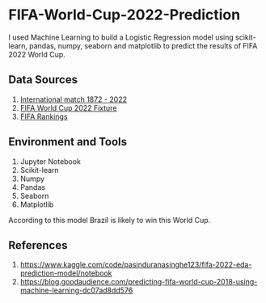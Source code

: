 # FIFA-World-Cup-2022-Prediction
I used Machine Learning to build a Logistic Regression model using scikit-learn, pandas, numpy, seaborn and matplotlib to predict the results of FIFA 2022 World Cup.

## Data Sources
1. [International match 1872 - 2022](https://www.kaggle.com/datasets/martj42/international-football-results-from-1872-to-2017)
2. [FIFA World Cup 2022 Fixture](https://fixturedownload.com/results/fifa-world-cup-2022/)
3. [FIFA Rankings](https://www.fifa.com/fifa-world-ranking/men)

## Environment and Tools

1. Jupyter Notebook 
2. Scikit-learn
3. Numpy
4. Pandas
5. Seaborn
6. Matplotlib 

According to this model Brazil is likely to win this World Cup.

## References
1. https://www.kaggle.com/code/pasinduranasinghe123/fifa-2022-eda-prediction-model/notebook
2. https://blog.goodaudience.com/predicting-fifa-world-cup-2018-using-machine-learning-dc07ad8dd576
